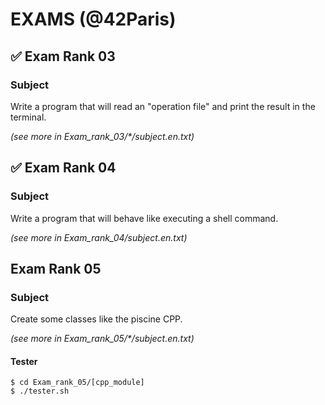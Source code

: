 # EXAMS (@42Paris)

## ✅ Exam Rank 03

### Subject

Write a program that will read an "operation file" and print the result in the terminal.

*(see more in Exam_rank_03/\*/subject.en.txt)*

## ✅ Exam Rank 04

### Subject

Write a program that will behave like executing a shell command.

*(see more in Exam_rank_04/subject.en.txt)*

## Exam Rank 05

### Subject

Create some classes like the piscine CPP.

*(see more in Exam_rank_05/\*/subject.en.txt)*

#### Tester
```
$ cd Exam_rank_05/[cpp_module]
$ ./tester.sh
```
